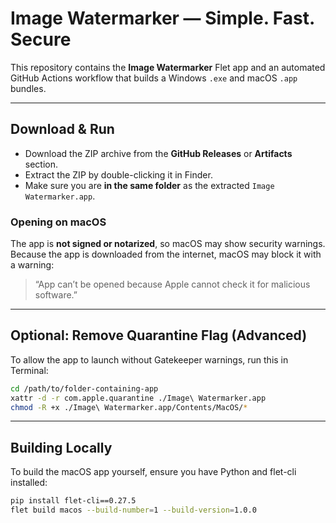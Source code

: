 # Image Watermarker — Simple. Fast. Secure

This repository contains the **Image Watermarker** Flet app and an automated GitHub Actions workflow that builds a Windows `.exe` and macOS `.app` bundles.

---

## Download & Run

- Download the ZIP archive from the **GitHub Releases** or **Artifacts** section.
- Extract the ZIP by double-clicking it in Finder.
- Make sure you are **in the same folder** as the extracted `Image Watermarker.app`.

### Opening on macOS

The app is **not signed or notarized**, so macOS may show security warnings. Because the app is downloaded from the internet, macOS may block it with a warning:

> “App can’t be opened because Apple cannot check it for malicious software.”

---

## Optional: Remove Quarantine Flag (Advanced)

To allow the app to launch without Gatekeeper warnings, run this in Terminal:

```bash
cd /path/to/folder-containing-app
xattr -d -r com.apple.quarantine ./Image\ Watermarker.app
chmod -R +x ./Image\ Watermarker.app/Contents/MacOS/*
```

---

## Building Locally

To build the macOS app yourself, ensure you have Python and flet-cli installed:

```bash
pip install flet-cli==0.27.5
flet build macos --build-number=1 --build-version=1.0.0
```
